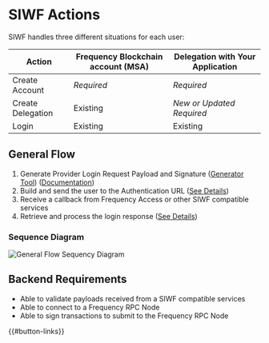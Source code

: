 # SIWF Actions

SIWF handles three different situations for each user:

| Action            | Frequency Blockchain account (MSA) | Delegation with Your Application |
| ----------------- | ---------------------------------- | -------------------------------- |
| Create Account    | _Required_                         | _Required_                       |
| Create Delegation | Existing                           | _New or Updated Required_        |
| Login             | Existing                           | Existing                         |

## General Flow

1. Generate Provider Login Request Payload and Signature ([Generator Tool](../Generate.md)) ([Documentation](../SignatureGeneration.md))
2. Build and send the user to the Authentication URL ([See Details](./Start.md))
3. Receive a callback from Frequency Access or other SIWF compatible services
4. Retrieve and process the login response ([See Details](./Response.md))

### Sequence Diagram

![General Flow Sequency Diagram](./flow.svg)

## Backend Requirements

- Able to validate payloads received from a SIWF compatible services
- Able to connect to a Frequency RPC Node
- Able to sign transactions to submit to the Frequency RPC Node

{{#button-links}}
